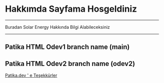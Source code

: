 # Hakkımda Sayfama Hosgeldiniz
***
Buradan Solar Energy Hakkında Bilgi Alabileceksiniz

***
## Patika HTML Odev1 branch name (main)
## Patika HTML Odev2 branch name (odev2)

[Patika.dev ' e Teşekkürler](https://www.patika.dev/tr)